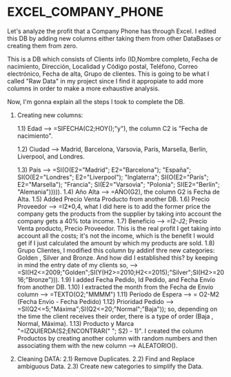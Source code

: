 # EXCEL_COMPANY_PHONE
Let's analyze the profit that a Company Phone has through Excel. I edited this DB by adding new columns either taking them from other DataBases or creating them from zero.

This is a DB which consists of Clients info (ID,Nombre completo, Fecha de nacimiento, Dirección, Localidad y Código postal, Teléfono,
Correo electrónico, Fecha de alta, Grupo de clientes. This is going to be what I called "Raw Data" in my project since I find it appropiate to add more columns in order to make a more exhaustive analysis.

Now, I'm gonna explain all the steps I took to complete the DB.

1) Creating new columns:
   
   1.1) Edad --> =SIFECHA(C2;HOY();"y"), the column C2 is "Fecha de nacimiento".
   
   1.2) Ciudad --> Madrid, Barcelona, Varsovia, París, Marsella, Berlín, Liverpool, and Londres.
   
   1.3) País --> =SI(O(E2="Madrid"; E2="Barcelona"); "España"; SI(O(E2="Londres"; E2="Liverpool"); "Inglaterra"; SI(O(E2="París"; E2="Marsella"); "Francia"; 
        SI(E2="Varsovia"; "Polonia"; SI(E2="Berlín"; "Alemania"))))).
   1.4) Año Alta --> =AÑO(G2), the column G2 is Fecha de Alta.
   1.5) Added Precio Venta Producto from another DB.
   1.6) Precio Proveedor --> =I2*0,4, what I did here is to add the former price the company gets the products from the supplier by taking into account the company 
        gets a 40% tota income.
   1.7) Beneficio --> =I2-J2; Precio Venta producto, Precio Proveedor. This is the real profit I get taking into account all the costs; it's not the income, which 
        is the benefit I would get if I just calculated the amount by which my products are sold.
   1.8) Grupo Clientes, I modified this column by addinf thre new categories: Golden , Silver and Bronze. And how did I established this? by keeping in mind the 
        entry date of my clients so, --> =SI(H2<=2009;"Golden";SI(Y(H2>=2010;H2<=2015);"Silver";SI(H2>=2016;"Bronze"))).
   1.9) I added Fecha Pedido, Id Pedido, and Fecha Envío from another DB.
   1.10) I extracted the month from the Fecha de Envío column --> =TEXTO(O2;"MMMM")
   1.11) Período de Espera --> = O2-M2 (Fecha Envio - Fecha Pedido)
   1.12) Prioridad Pedido --> =SI(Q2<=5;"Máxima";SI(Q2<=20;"Normal";"Baja")); so, depending on the time the client receives their order, there is a type of order 
         (Baja , Normal, Máxima).
   1.13) Producto y Marca "=IZQUIERDA(S2;ENCONTRAR(" "; S2) - 1)". I created the column Productos by creating another column with random numbers and then 
         associating them with the new column --> ALEATORIO().

3) Cleaning DATA:
   2.1) Remove Duplicates.
   2.2) Find and Replace ambiguous Data.
   2.3) Create new categories to simplify the Data.


   

